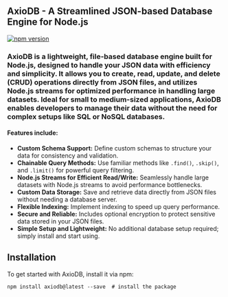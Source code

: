 ## AxioDB - A Streamlined JSON-based Database Engine for Node.js

[![npm version](https://badge.fury.io/js/axiodb.svg)](https://badge.fury.io/js/axiodb)

### AxioDB is a lightweight, file-based database engine built for Node.js, designed to handle your JSON data with efficiency and simplicity. It allows you to create, read, update, and delete (CRUD) operations directly from JSON files, and utilizes Node.js streams for optimized performance in handling large datasets. Ideal for small to medium-sized applications, AxioDB enables developers to manage their data without the need for complex setups like SQL or NoSQL databases.

#### Features include:
- **Custom Schema Support:** Define custom schemas to structure your data for consistency and validation.
- **Chainable Query Methods:** Use familiar methods like `.find()`, `.skip()`, and `.limit()` for powerful query filtering.
- **Node.js Streams for Efficient Read/Write:** Seamlessly handle large datasets with Node.js streams to avoid performance bottlenecks.
- **Custom Data Storage:** Save and retrieve data directly from JSON files without needing a database server.
- **Flexible Indexing:** Implement indexing to speed up query performance.
- **Secure and Reliable:** Includes optional encryption to protect sensitive data stored in your JSON files.
- **Simple Setup and Lightweight:** No additional database setup required; simply install and start using.

## Installation

To get started with AxioDB, install it via npm:

```shell
npm install axiodb@latest --save  # install the package
